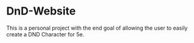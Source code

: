 # DnD-Website
This is a personal project with the end goal of allowing the user to easily create a DND Character for 5e.
